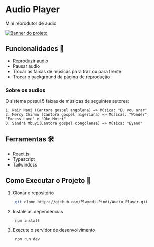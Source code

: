 # Audio Player

Mini reprodutor de audio 

[![Banner do projeto](https://i.imgur.com/Uy0wkwG.png)](https://audio-player-five-gamma.vercel.app/)


## Funcionalidades 📌

  * Reproduzir audio
  * Pausar audio
  * Trocar as faixas de músicas para traz ou para frente
  * Trocar o background da página de reprodução

  ### Sobre os audios
  O sistema possui 5 faixas de músicas de seguintes autores:
  
    1. Nair Nani (Cantora gospel angolana) => Música: "Eu vou orar"
    2. Mercy Chinwo (Cantora gospel nigeriana) => Músicas: "Wonder", "Excess Love" e "Oke Mmiri"
    3. Sandra Mbuyi(Cantora gospel congolense) => Música: "Eyano"

## Ferramentas 🛠️

 * React.js
 * Typescript
 * Tailwindcss

## Como Executar o Projeto 📌
 1. Clonar o repositório
    ```sh
     git clone https://github.com/Plamedi-Pindi/Audio-Player.git
    
 2. Instale as dependências
    ```sh
     npm install
    
 3. Execute o servidor de desenvolvimento
    ```sh
     npm run dev
    
